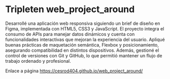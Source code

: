 # Tripleten web_project_around

Desarrollé una aplicación web responsiva siguiendo un brief de diseño en Figma, implementada con HTML5, CSS3 y JavaScript. El proyecto integra el consumo de APIs para manejar datos dinámicos y cuenta con funcionalidades interactivas que mejoran la experiencia del usuario. Apliqué buenas prácticas de maquetación semántica, Flexbox y posicionamiento, asegurando compatibilidad en distintos dispositivos. Además, gestioné el control de versiones con Git y GitHub, lo que permitió mantener un flujo de trabajo ordenado y profesional.

Enlace a página
https://cesrod404.github.io/web_project_around/
